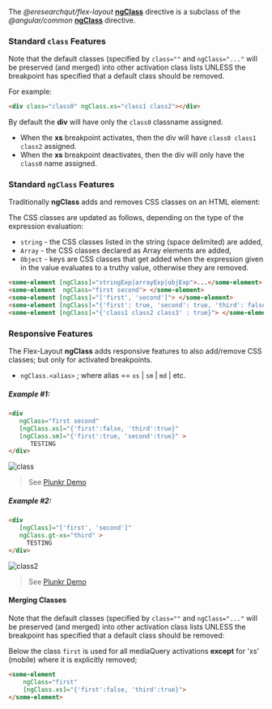 The *@eresearchqut/flex-layout* [**ngClass**][ngClass] directive is a subclass of the *@angular/common* 
[**ngClass**][aioNgClass] directive. 

### Standard **`class`** Features 

Note that the default classes (specified by `class=""` and `ngClass="..."` will be preserved (and merged) into other 
activation class lists UNLESS the breakpoint has specified that a default class should be removed.

For example:

```html
<div class="class0" ngClass.xs="class1 class2"></div>
```
By default the **div** will have only the `class0` classname assigned. 

* When the **xs** breakpoint activates, then the div will have `class0 class1 class2` assigned.
* When the **xs** breakpoint deactivates, then the div will only have the `class0` name assigned.

### Standard **`ngClass`** Features 

Traditionally **ngClass** adds and removes CSS classes on an HTML element:

The CSS classes are updated as follows, depending on the type of the expression evaluation:
* `string` - the CSS classes listed in the string (space delimited) are added,
* `Array` - the CSS classes declared as Array elements are added,
* `Object` - keys are CSS classes that get added when the expression given in the value evaluates to a truthy value, 
otherwise they are removed.

```html
<some-element [ngClass]="stringExp|arrayExp|objExp">...</some-element>
<some-element  ngClass="first second"> </some-element>
<some-element [ngClass]="['first', 'second']"> </some-element>
<some-element [ngClass]="{'first': true, 'second': true, 'third': false}"> </some-element>
<some-element [ngClass]="{'class1 class2 class3' : true}"> </some-element>
```

### Responsive Features

The Flex-Layout **ngClass** adds responsive features to also add/remove CSS classes; but only for activated breakpoints.

* `ngClass.<alias>` ; where alias == `xs` | `sm` | `md` | etc.

##### Example #1:

```html
<div
   ngClass="first second" 
   [ngClass.xs]="{'first':false, 'third':true}"
   [ngClass.sm]="{'first':true, 'second':true}" >
      TESTING
</div>
```

![class](https://user-images.githubusercontent.com/210413/30512759-d3bb1e18-9abb-11e7-9dbf-4f9d8ca89ba9.jpg)

> See [Plunkr Demo](https://plnkr.co/edit/86oh19nCBIdpEi6CllmR?p=preview)


##### Example #2:

```html
<div
   [ngClass]="['first', 'second']" 
   ngClass.gt-xs="third" >
     TESTING
</div>
```

![class2](https://user-images.githubusercontent.com/210413/30512832-9232bf44-9abd-11e7-917f-07077c0a210a.jpg)

> See [Plunkr Demo](https://plnkr.co/edit/fEyAnpoFQzXiPa6HTZlt?p=preview)


#### Merging Classes

Note that the default classes (specified by `class=""` and `ngClass="..."` will be preserved (and merged) into other 
activation class lists UNLESS the breakpoint has specified that a default class should be removed:

Below the class `first` is used for all mediaQuery activations **except** for 'xs' (mobile) where it is explicitly 
removed;

```html
<some-element  
    ngClass="first" 
    [ngClass.xs]="{'first':false, 'third':true}">
</some-element>
```

[ngClass]: https://github.com/angular/flex-layout/blob/master/src/lib/extended/class/class.ts
[aioNgClass]: https://github.com/angular/angular/blob/master/packages/common/src/directives/ng_class.ts#L40